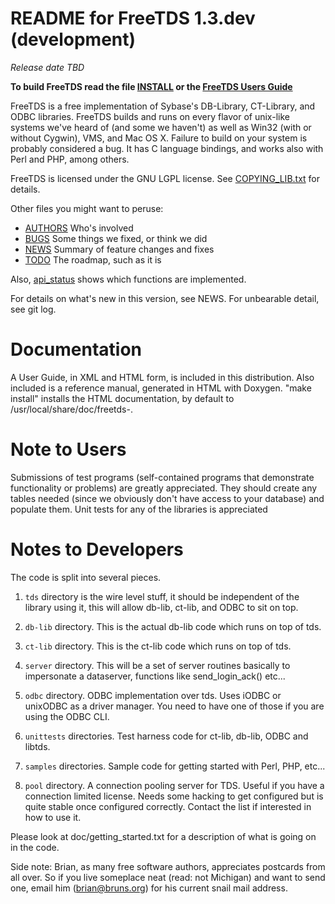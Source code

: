 README for FreeTDS 1.3.dev (development)
====

*Release date TBD*

**To build FreeTDS read the file [INSTALL](./INSTALL.md) or
the [FreeTDS Users Guide](http://www.freetds.org/userguide/)**

FreeTDS is a free implementation of Sybase's DB-Library, CT-Library,
and ODBC libraries. FreeTDS builds and runs on every flavor of
unix-like systems we've heard of (and some we haven't) as well as
Win32 (with or without Cygwin), VMS, and Mac OS X.  Failure to build
on your system is probably considered a bug.  It has C language
bindings, and works also with Perl and PHP, among others.

FreeTDS is licensed under the GNU LGPL license. See [COPYING_LIB.txt](./COPYING_LIB.txt) for
details.

Other files you might want to peruse:

* [AUTHORS](./AUTHORS.md)  Who's involved
* [BUGS](./BUGS.md)        Some things we fixed, or think we did
* [NEWS](./NEWS.md)        Summary of feature changes and fixes
* [TODO](./TODO.md)        The roadmap, such as it is

Also, [api_status](./doc/api_status.txt) shows which functions are implemented.

For details on what's new in this version, see NEWS.  For unbearable
detail, see git log.

Documentation
=============

A User Guide, in XML and HTML form, is included in this distribution.
Also included is a reference manual, generated in HTML with Doxygen.
"make install" installs the HTML documentation, by default to
/usr/local/share/doc/freetds-<version>.


Note to Users
=============

Submissions of test programs (self-contained programs that demonstrate
functionality or problems) are greatly appreciated.  They should
create any tables needed (since we obviously don't have access to your
database) and populate them.  Unit tests for any of the libraries
is appreciated

Notes to Developers
===================

The code is split into several pieces.

1. `tds` directory is the wire level stuff, it should be independent of
   the library using it, this will allow db-lib, ct-lib, and ODBC to
   sit on top.

2. `db-lib` directory. This is the actual db-lib code which runs on top of
   tds.

3. `ct-lib` directory. This is the ct-lib code which runs on top of tds.

4. `server` directory. This will be a set of server routines basically
   to impersonate a dataserver, functions like send_login_ack() etc...

5. `odbc` directory. ODBC implementation over tds.  Uses iODBC or
   unixODBC as a driver manager.  You need to have one of those if you
   are using the ODBC CLI.

6. `unittests` directories. Test harness code for ct-lib, db-lib, ODBC and
   libtds.

7. `samples` directories. Sample code for getting started with Perl,
   PHP, etc...

8. `pool` directory. A connection pooling server for TDS.  Useful if you
   have a connection limited license.  Needs some hacking to get
   configured but is quite stable once configured correctly. Contact
   the list if interested in how to use it.

Please look at doc/getting_started.txt for a description of what is
going on in the code.

Side note: Brian, as many free software authors, appreciates postcards
from all over. So if you live someplace neat (read: not Michigan) and
want to send one, email him (brian@bruns.org) for his current snail mail
address.
